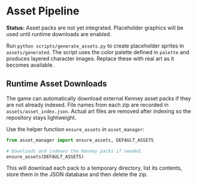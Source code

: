 # Asset Pipeline

**Status:** Asset packs are not yet integrated. Placeholder graphics will be used until runtime downloads are enabled.

Run `python scripts/generate_assets.py` to create placeholder sprites in
`assets/generated`. The script uses the color palette defined in
`palette` and produces layered character images. Replace these with real art as
it becomes available.

## Runtime Asset Downloads

The game can automatically download external Kenney asset packs if they are not
already indexed. File names from each zip are recorded in `assets/asset_index.json`.
Actual art files are removed after indexing so the repository stays lightweight.

Use the helper function `ensure_assets` in `asset_manager`:

```python
from asset_manager import ensure_assets, DEFAULT_ASSETS

# Downloads and indexes the Kenney packs if needed.
ensure_assets(DEFAULT_ASSETS)
```

This will download each pack to a temporary directory, list its contents, store
them in the JSON database and then delete the zip.
